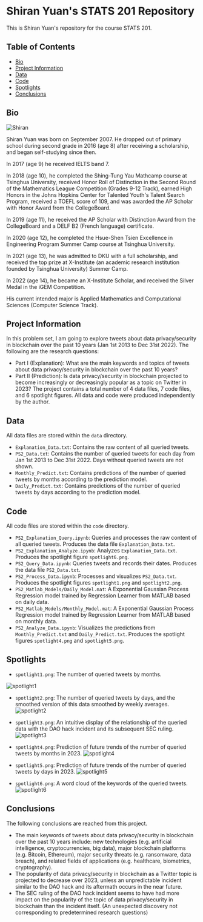 # Shiran Yuan's STATS 201 Repository
This is Shiran Yuan's repository for the course STATS 201.

## Table of Contents
* [Bio](#bio)
* [Project Information](#project-information)
* [Data](#data)
* [Code](#code)
* [Spotlights](#spotlights)
* [Conclusions](#conclusions)

## Bio
![Shiran](https://user-images.githubusercontent.com/105504535/213655331-9881b742-241d-48af-b3c3-27fdb4d8092d.jpeg)

Shiran Yuan was born on September 2007. He dropped out of primary school during second grade in 2016 (age 8) after receiving a scholarship, and began self-studying since then. 

In 2017 (age 9) he received IELTS band 7. 

In 2018 (age 10), he completed the Shing-Tung Yau Mathcamp course at Tsinghua University, received Honor Roll of Distinction in the Second Round of the Mathematics League Competition (Grades 9-12 Track), earned High Honors in the Johns Hopkins Center for Talented Youth's Talent Search Program, received a TOEFL score of 109, and was awarded the AP Scholar with Honor Award from the CollegeBoard. 

In 2019 (age 11), he received the AP Scholar with Distinction Award from the CollegeBoard and a DELF B2 (French language) certificate.

In 2020 (age 12), he completed the Hsue-Shen Tsien Excellence in Engineering Program Summer Camp course at Tsinghua University.

In 2021 (age 13), he was admitted to DKU with a full scholarship, and received the top prize at X-Institute (an academic research institution founded by Tsinghua University) Summer Camp.

In 2022 (age 14), he became an X-Institute Scholar, and received the Silver Medal in the iGEM Competition.

His current intended major is Applied Mathematics and Computational Sciences (Computer Science Track).

## Project Information
In this problem set, I am going to explore tweets about data privacy/security in blockchain over the past 10 years (Jan 1st 2013 to Dec 31st 2022). The following are the research questions:
* Part I (Explanation): What are the main keywords and topics of tweets about data privacy/security in blockchain over the past 10 years?
* Part II (Prediction): Is data privacy/security in blockchain projected to become increasingly or decreasingly popular as a topic on Twitter in 2023?
The project contains a total number of 4 data files, 7 code files, and 6 spotlight figures. All data and code were produced independently by the author.

## Data
All data files are stored within the `data` directory.
* `Explanation_Data.txt`: Contains the raw content of all queried tweets.
* `PS2_Data.txt`: Contains the number of queried tweets for each day from Jan 1st 2013 to Dec 31st 2022. Days without queried tweets are not shown.
* `Monthly_Predict.txt`: Contains predictions of the number of queried tweets by months according to the prediction model.
* `Daily_Predict.txt`: Contains predictions of the number of queried tweets by days according to the prediction model.

## Code
All code files are stored within the `code` directory.
* `PS2_Explanation_Query.ipynb`: Queries and processes the raw content of all queried tweets. Produces the data file `Explanation_Data.txt`.
* `PS2_Explanation_Analyze.ipynb`: Analyzes `Explanation_Data.txt`. Produces the spotlight figure `spotlight6.png`.
* `PS2_Query_Data.ipynb`: Queries tweets and records their dates. Produces the data file `PS2_Data.txt`.
* `PS2_Process_Data.ipynb`: Processes and visualizes `PS2_Data.txt`. Produces the spotlight figures `spotlight1.png` and `spotlight2.png`.
* `PS2_Matlab_Models/Daily_Model.mat`: A Exponential Gaussian Process Regression model trained by Regression Learner from MATLAB based on daily data.
* `PS2_Matlab_Models/Monthly_Model.mat`: A Exponential Gaussian Process Regression model trained by Regression Learner from MATLAB based on monthly data.
* `PS2_Analyze_Data.ipynb`: Visualizes the predictions from `Monthly_Predict.txt` and `Daily_Predict.txt`. Produces the spotlight figures `spotlight4.png` and `spotlight5.png`.

## Spotlights
* `spotlight1.png`: The number of queried tweets by months.

![spotlight1](https://user-images.githubusercontent.com/105504535/219619566-fc0132f5-e153-44c5-89b0-bede3d9fc77b.png)

* `spotlight2.png`: The number of queried tweets by days, and the smoothed version of this data smoothed by weekly averages.
![spotlight2](https://user-images.githubusercontent.com/105504535/219619587-8bce2247-9313-4e19-8a56-7ae0e0b389ee.png)

* `spotlight3.png`: An intuitive display of the relationship of the queried data with the DAO hack incident and its subsequent SEC ruling.
![spotlight3](https://user-images.githubusercontent.com/105504535/219619609-fdb3a6ec-7be7-4362-adbe-d6e0fe047f23.png)

* `spotlight4.png`: Prediction of future trends of the number of queried tweets by months in 2023.
![spotlight4](https://user-images.githubusercontent.com/105504535/219619641-a40ecdfe-a574-463a-ae56-3c048d549032.png)

* `spotlight5.png`: Prediction of future trends of the number of queried tweets by days in 2023.
![spotlight5](https://user-images.githubusercontent.com/105504535/219619896-09ecb443-f557-435e-8166-96ea4301c888.png)

* `spotlight6.png`: A word cloud of the keywords of the queried tweets.
![spotlight6](https://user-images.githubusercontent.com/105504535/219619980-dc9f4924-09d3-4b38-b3e0-6987ecd3d3e6.png)

## Conclusions
The following conclusions are reached from this project.
* The main keywords of tweets about data privacy/security in blockchain over the past 10 years include: new technologies (e.g. artificial intelligence, cryptocurrencies, big data), major blockchain platforms (e.g. Bitcoin, Ethereum), major security threats (e.g. ransomware, data breach), and related fields of applications (e.g. healthcare, biometrics, cryptography).
* The popularity of data privacy/security in blockchain as a Twitter topic is projected to decrease over 2023, unless an unpredictable incident similar to the DAO hack and its aftermath occurs in the near future.
* The SEC ruling of the DAO hack incident seems to have had more impact on the popularity of the topic of data privacy/security in blockchain than the incident itself. (An unexpected discovery not corresponding to predetermined research questions)
